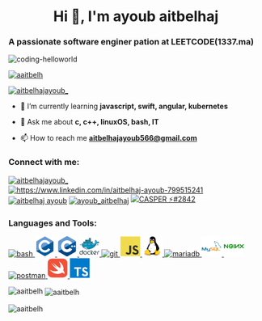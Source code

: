 <h1 align="center">Hi 👋, I'm ayoub aitbelhaj</h1>
<h3>A passionate software enginer pation at LEETCODE(1337.ma)</h3>

![coding-helloworld](https://github.com/aaitbelh/aaitbelh/assets/94859813/dcaac51f-f3c8-4760-bfa5-e4cf4154e7cb)

<p align="left"> <a href="https://github.com/ryo-ma/github-profile-trophy"><img src="https://github-profile-trophy.vercel.app/?username=aaitbelh" alt="aaitbelh" /></a> </p>

<p align="left"> <a href="https://twitter.com/aitbelhajayoub_" target="blank"><img src="https://img.shields.io/twitter/follow/aitbelhajayoub_?logo=twitter&style=for-the-badge" alt="aitbelhajayoub_" /></a> </p>

- 🌱 I’m currently learning **javascript, swift, angular, kubernetes**

- 💬 Ask me about **c, c++, linuxOS, bash, IT**

- 📫 How to reach me **aitbelhajayoub566@gmail.com**

<h3 align="left">Connect with me:</h3>
<p align="left">
<a href="https://twitter.com/aitbelhajayoub_" target="blank"><img align="center" src="https://raw.githubusercontent.com/rahuldkjain/github-profile-readme-generator/master/src/images/icons/Social/twitter.svg" alt="aitbelhajayoub_" height="30" width="40" /></a>
<a href="https://linkedin.com/in/https://www.linkedin.com/in/aitbelhaj-ayoub-799515241" target="blank"><img align="center" src="https://raw.githubusercontent.com/rahuldkjain/github-profile-readme-generator/master/src/images/icons/Social/linked-in-alt.svg" alt="https://www.linkedin.com/in/aitbelhaj-ayoub-799515241" height="30" width="40" /></a>
<a href="https://stackoverflow.com/users/aitbelhaj ayoub" target="blank"><img align="center" src="https://raw.githubusercontent.com/rahuldkjain/github-profile-readme-generator/master/src/images/icons/Social/stack-overflow.svg" alt="aitbelhaj ayoub" height="30" width="40" /></a>
<a href="https://instagram.com/ayoub_aitbelhaj" target="blank"><img align="center" src="https://raw.githubusercontent.com/rahuldkjain/github-profile-readme-generator/master/src/images/icons/Social/instagram.svg" alt="ayoub_aitbelhaj" height="30" width="40" /></a>
<a href="https://discord.gg/CASPER ⚡#2842" target="blank"><img align="center" src="https://raw.githubusercontent.com/rahuldkjain/github-profile-readme-generator/master/src/images/icons/Social/discord.svg" alt="CASPER ⚡#2842" height="30" width="40" /></a>
</p>

<h3 align="left">Languages and Tools:</h3>
<p align="left"> <a href="https://www.gnu.org/software/bash/" target="_blank" rel="noreferrer"> <img src="https://www.vectorlogo.zone/logos/gnu_bash/gnu_bash-icon.svg" alt="bash" width="40" height="40"/> </a> <a href="https://www.cprogramming.com/" target="_blank" rel="noreferrer"> <img src="https://raw.githubusercontent.com/devicons/devicon/master/icons/c/c-original.svg" alt="c" width="40" height="40"/> </a> <a href="https://www.w3schools.com/cpp/" target="_blank" rel="noreferrer"> <img src="https://raw.githubusercontent.com/devicons/devicon/master/icons/cplusplus/cplusplus-original.svg" alt="cplusplus" width="40" height="40"/> </a> <a href="https://www.docker.com/" target="_blank" rel="noreferrer"> <img src="https://raw.githubusercontent.com/devicons/devicon/master/icons/docker/docker-original-wordmark.svg" alt="docker" width="40" height="40"/> </a> <a href="https://git-scm.com/" target="_blank" rel="noreferrer"> <img src="https://www.vectorlogo.zone/logos/git-scm/git-scm-icon.svg" alt="git" width="40" height="40"/> </a> <a href="https://developer.mozilla.org/en-US/docs/Web/JavaScript" target="_blank" rel="noreferrer"> <img src="https://raw.githubusercontent.com/devicons/devicon/master/icons/javascript/javascript-original.svg" alt="javascript" width="40" height="40"/> </a> <a href="https://www.linux.org/" target="_blank" rel="noreferrer"> <img src="https://raw.githubusercontent.com/devicons/devicon/master/icons/linux/linux-original.svg" alt="linux" width="40" height="40"/> </a> <a href="https://mariadb.org/" target="_blank" rel="noreferrer"> <img src="https://www.vectorlogo.zone/logos/mariadb/mariadb-icon.svg" alt="mariadb" width="40" height="40"/> </a> <a href="https://www.mysql.com/" target="_blank" rel="noreferrer"> <img src="https://raw.githubusercontent.com/devicons/devicon/master/icons/mysql/mysql-original-wordmark.svg" alt="mysql" width="40" height="40"/> </a> <a href="https://www.nginx.com" target="_blank" rel="noreferrer"> <img src="https://raw.githubusercontent.com/devicons/devicon/master/icons/nginx/nginx-original.svg" alt="nginx" width="40" height="40"/> </a> <a href="https://postman.com" target="_blank" rel="noreferrer"> <img src="https://www.vectorlogo.zone/logos/getpostman/getpostman-icon.svg" alt="postman" width="40" height="40"/> </a> <a href="https://developer.apple.com/swift/" target="_blank" rel="noreferrer"> <img src="https://raw.githubusercontent.com/devicons/devicon/master/icons/swift/swift-original.svg" alt="swift" width="40" height="40"/> </a> <a href="https://www.typescriptlang.org/" target="_blank" rel="noreferrer"> <img src="https://raw.githubusercontent.com/devicons/devicon/master/icons/typescript/typescript-original.svg" alt="typescript" width="40" height="40"/> </a> </p>

<p><img align="left" src="https://github-readme-stats.vercel.app/api/top-langs?username=aaitbelh&show_icons=true&locale=en&layout=compact" alt="aaitbelh" /></p>

<p>&nbsp;<img align="center" src="https://github-readme-stats.vercel.app/api?username=aaitbelh&show_icons=true&locale=en" alt="aaitbelh" /></p>

<p><img align="center" src="https://github-readme-streak-stats.herokuapp.com/?user=aaitbelh&" alt="aaitbelh" /></p>
